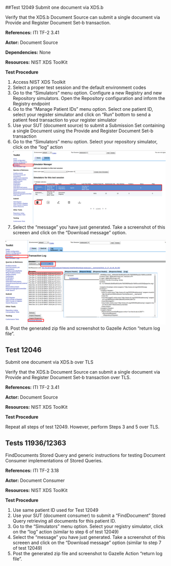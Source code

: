 ##Test 12049
Submit one document via XDS.b

Verify that the XDS.b Document Source can submit a single document via Provide and Register Document Set-b transaction. 

**References:** ITI TF-2 3.41

**Actor:** Document Source

**Dependencies:** None

**Resources:** NIST XDS ToolKit

**Test Procedure**  
1. Access NIST XDS Toolkit  
2. Select a proper test session and the default environment codes  
3. Go to the “Simulators” menu option. Configure a new Registry and new Repository simulators. Open the Repository configuration and inform the Registry endpoint  
4. Go to the “Manage Patient IDs” menu option. Select one patient ID, select your register simulator and click on “Run” bottom to send a patient feed transaction to your register simulator  
5. Use your SUT (document source) to submit a Submission Set containing a single Document using the Provide and Register Document Set-b transaction  
6. Go to the “Simulators” menu option. Select your repository simulator, click on the “log” action  
![](./media/image3-1.png)
7. Select the “message” you have just generated. Take a screenshot of this screeen and click on the “Download message” option.

![](./media/image3-2.png)  
8. Post the generated zip file and screenshot to Gazelle Action “return log file”.  


## Test 12046
Submit one document via XDS.b over TLS

Verify that the XDS.b Document Source can submit a single document via Provide and Register Document Set-b transaction over TLS. 

**References:** ITI TF-2 3.41

**Actor:** Document Source

**Resources:** NIST XDS ToolKit

**Test Procedure**

Repeat all steps of test 12049. However, perform Steps 3 and 5 over TLS.

## Tests 11936/12363
FindDocuments Stored Query and generic instructions for testing Document Consumer implementations of Stored Queries.

**References:** ITI TF-2 3.18

**Actor:** Document Consumer

**Resources:** NIST XDS ToolKit

**Test Procedure**  
1. Use same patient ID used for Test 12049  
2. Use your SUT (document consumer) to submit a “FindDocument” Stored Query retrieving all documents for this patient ID.  
3. Go to the “Simulators” menu option. Select your registry simulator, click on the “log” action (similar to step 6 of test 12049)  
4. Select the “message” you have just generated. Take a screenshot of this screeen and click on the “Download message” option (similar to step 7 of test 12049)  
5. Post the generated zip file and screenshot to Gazelle Action “return log file”.  

